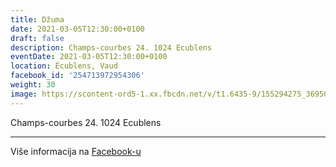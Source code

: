 ```yaml
---
title: Džuma
date: 2021-03-05T12:30:00+0100
draft: false
description: Champs-courbes 24. 1024 Ecublens
eventDate: 2021-03-05T12:30:00+0100
location: Écublens, Vaud
facebook_id: '254713972954306'
weight: 30
image: https://scontent-ord5-1.xx.fbcdn.net/v/t1.6435-9/155294275_3695079563921169_4909597834044538694_n.jpg?_nc_cat=101&ccb=1-7&_nc_sid=9e60e4&_nc_ohc=Ag7NP-4togcQ7kNvwGq3EAU&_nc_oc=AdloVKjCMyfR4BJgXKS7XTmphb6YOSulinrbhgSJkxa-gUliu2rLodMQcyhMHJ-7WhA&_nc_zt=23&_nc_ht=scontent-ord5-1.xx&edm=ABTKTjYEAAAA&_nc_gid=zNr3qLChyYWw2UyvAi2dNQ&oh=00_Afb5hYtBcTC5yoe15tzTeX26fRAL4pK6ETHJmmVWJ77DAQ&oe=68E5BBDB
---
```


Champs-courbes 24. 1024 Ecublens

---

Više informacija na [Facebook-u](https://facebook.com/events/254713972954306)